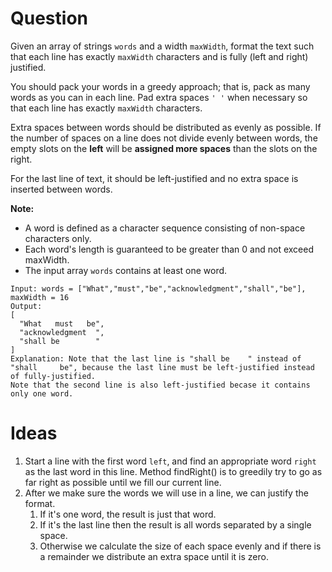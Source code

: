 # Question

Given an array of strings `words` and a width `maxWidth`, format the text such that each line has exactly `maxWidth` characters and is fully (left and right) justified.

You should pack your words in a greedy approach; that is, pack as many words as you can in each line. Pad extra spaces `' '` when necessary so that each line has exactly `maxWidth` characters.

Extra spaces between words should be distributed as evenly as possible. If the number of spaces on a line does not divide evenly between words, the empty slots on the **left** will be **assigned more spaces** than the slots on the right.

For the last line of text, it should be left-justified and no extra space is inserted between words.

**Note:**

- A word is defined as a character sequence consisting of non-space characters only.
- Each word's length is guaranteed to be greater than 0 and not exceed maxWidth.
- The input array `words` contains at least one word.

```
Input: words = ["What","must","be","acknowledgment","shall","be"], maxWidth = 16
Output:
[
  "What   must   be",
  "acknowledgment  ",
  "shall be        "
]
Explanation: Note that the last line is "shall be    " instead of "shall     be", because the last line must be left-justified instead of fully-justified.
Note that the second line is also left-justified becase it contains only one word.
```

# Ideas

1. Start a line with the first word `left`, and find an appropriate word `right` as the last word in this line. Method findRight() is to greedily try to go as far right as possible until we fill our current line.
2. After we make sure the words we will use in a line, we can justify the format.
   1. If it's one word, the result is just that word.
   2. If it's the last line then the result is all words separated by a single space.
   3. Otherwise we calculate the size of each space evenly and if there is a remainder we distribute an extra space until it is zero.